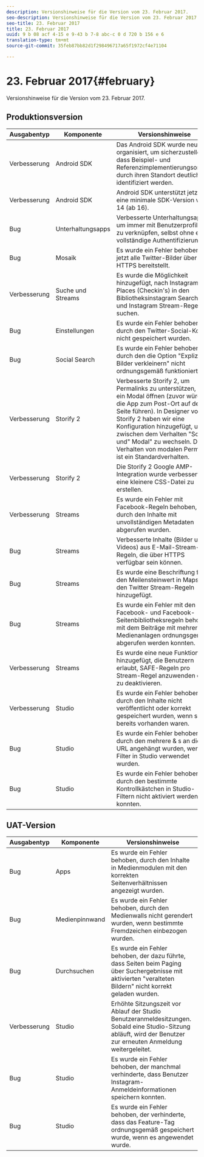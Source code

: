 ```yaml
---
description: Versionshinweise für die Version vom 23. Februar 2017.
seo-description: Versionshinweise für die Version vom 23. Februar 2017.
seo-title: 23. Februar 2017
title: 23. Februar 2017
uuid: 9 b 08 acf 4-15 e 9-43 b 7-8 abc-c 0 d 720 b 156 e 6
translation-type: tm+mt
source-git-commit: 35feb87bb82d1f298496717a65f1972cf4e71104

---
```



# 23. Februar 2017{#february}

Versionshinweise für die Version vom 23. Februar 2017.

## Produktionsversion

| **Ausgabentyp** | **Komponente** | **Versionshinweise** |
|---|---|---|
| Verbesserung | Android SDK | Das Android SDK wurde neu organisiert, um sicherzustellen, dass Beispiel- und Referenzimplementierungsordner durch ihren Standort deutlicher identifiziert werden. |
| Verbesserung | Android SDK | Android SDK unterstützt jetzt eine minimale SDK-Version von 14 (ab 16). |
| Bug | Unterhaltungsapps | Verbesserte Unterhaltungsapps, um immer mit Benutzerprofilen zu verknüpfen, selbst ohne eine vollständige Authentifizierung. |
| Bug | Mosaik | Es wurde ein Fehler behoben, der jetzt alle Twitter-Bilder über HTTPS bereitstellt. |
| Verbesserung | Suche und Streams | Es wurde die Möglichkeit hinzugefügt, nach Instagram Places (Checkin&#39;s) in den Bibliotheksinstagram Search- und Instagram Stream-Regeln zu suchen. |
| Bug | Einstellungen | Es wurde ein Fehler behoben, durch den Twitter-Social-Konten nicht gespeichert wurden. |
| Bug | Social Search | Es wurde ein Fehler behoben, durch den die Option &quot;Explizite Bilder verkleinern&quot; nicht ordnungsgemäß funktionierte. |
| Verbesserung | Storify 2 | Verbesserte Storify 2, um Permalinks zu unterstützen, die ein Modal öffnen (zuvor würde die App zum Post-Ort auf der Seite führen). In Designer von Storify 2 haben wir eine Konfiguration hinzugefügt, um zwischen dem Verhalten &quot;Scroll&quot; und&quot; Modal&quot; zu wechseln. Das Verhalten von modalen Permalink ist ein Standardverhalten. |
| Verbesserung | Storify 2 | Die Storify 2 Google AMP-Integration wurde verbessert, um eine kleinere CSS-Datei zu erstellen. |
| Verbesserung | Streams | Es wurde ein Fehler mit Facebook-Regeln behoben, durch den Inhalte mit unvollständigen Metadaten abgerufen wurden. |
| Bug | Streams | Verbesserte Inhalte (Bilder und Videos) aus E-Mail-Stream-Regeln, die über HTTPS verfügbar sein können. |
| Bug | Streams | Es wurde eine Beschriftung für den Meilensteinwert in Maps in den Twitter Stream-Regeln hinzugefügt. |
| Bug | Streams | Es wurde ein Fehler mit den Facebook- und Facebook-Seitenbibliotheksregeln behoben, mit dem Beiträge mit mehreren Medienanlagen ordnungsgemäß abgerufen werden konnten. |
| Verbesserung | Streams | Es wurde eine neue Funktion hinzugefügt, die Benutzern erlaubt, SAFE-Regeln pro Stream-Regel anzuwenden oder zu deaktivieren. |
| Verbesserung | Studio | Es wurde ein Fehler behoben, durch den Inhalte nicht veröffentlicht oder korrekt gespeichert wurden, wenn sie bereits vorhanden waren. |
| Bug | Studio | Es wurde ein Fehler behoben, durch den mehrere &amp; s an die URL angehängt wurden, wenn Filter in Studio verwendet wurden. |
| Bug | Studio | Es wurde ein Fehler behoben, durch den bestimmte Kontrollkästchen in Studio-Filtern nicht aktiviert werden konnten. |

## UAT-Version

| **Ausgabentyp** | **Komponente** | **Versionshinweise** |
|---|---|---|
| Bug | Apps | Es wurde ein Fehler behoben, durch den Inhalte in Medienmodulen mit den korrekten Seitenverhältnissen angezeigt wurden. |
| Bug | Medienpinnwand | Es wurde ein Fehler behoben, durch den Medienwalls nicht gerendert wurden, wenn bestimmte Fremdzeichen einbezogen wurden. |
| Bug | Durchsuchen | Es wurde ein Fehler behoben, der dazu führte, dass Seiten beim Paging über Suchergebnisse mit aktivierten &quot;veralteten Bildern&quot; nicht korrekt geladen wurden. |
| Verbesserung | Studio | Erhöhte Sitzungszeit vor Ablauf der Studio Benutzeranmeldesitzungen. Sobald eine Studio-Sitzung abläuft, wird der Benutzer zur erneuten Anmeldung weitergeleitet. |
| Bug | Studio | Es wurde ein Fehler behoben, der manchmal verhinderte, dass Benutzer Instagram-Anmeldeinformationen speichern konnten. |
| Bug | Studio | Es wurde ein Fehler behoben, der verhinderte, dass das Feature-Tag ordnungsgemäß gespeichert wurde, wenn es angewendet wurde. |

